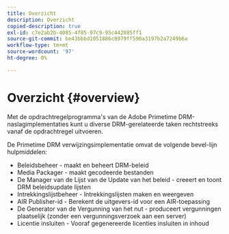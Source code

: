 ```yaml
---
title: Overzicht
description: Overzicht
copied-description: true
exl-id: c7e2ab2b-4085-4f85-97c9-95c442885ff1
source-git-commit: be43bbbd1051886c8979ff590a3197b2a7249b6a
workflow-type: tm+mt
source-wordcount: '97'
ht-degree: 0%

---
```


# Overzicht {#overview}

Met de opdrachtregelprogramma&#39;s van de Adobe Primetime DRM-naslagimplementaties kunt u diverse DRM-gerelateerde taken rechtstreeks vanaf de opdrachtregel uitvoeren.

De Primetime DRM verwijzingsimplementatie omvat de volgende bevel-lijn hulpmiddelen:

* Beleidsbeheer - maakt en beheert DRM-beleid
* Media Packager - maakt gecodeerde bestanden
* De Manager van de Lijst van de Update van het beleid - creeert en toont DRM beleidsupdate lijsten
* Intrekkingslijstbeheer - Intrekkingslijsten maken en weergeven
* AIR Publisher-id - Berekent de uitgevers-id voor een AIR-toepassing
* De Generator van de Vergunning van het nut - produceert vergunningen plaatselijk (zonder een vergunningsverzoek aan een server)
* Licentie insluiten - Vooraf gegenereerde licenties insluiten in inhoud
